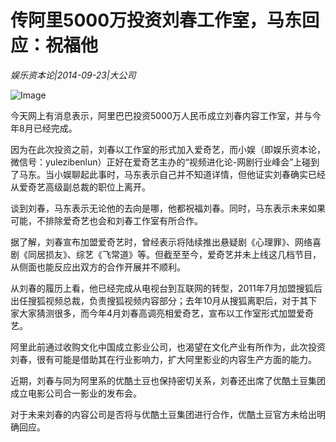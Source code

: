 # 传阿里5000万投资刘春工作室，马东回应：祝福他

*娱乐资本论|2014-09-23|大公司*

![Image](http://p2.pstatp.com/large/pgc-image/1521106997290ac47dc6e0d)

今天网上有消息表示，阿里巴巴投资5000万人民币成立刘春内容工作室，并与今年8月已经完成。

因为在此次投资之前，刘春以工作室的形式加入爱奇艺，而小娱（即娱乐资本论，微信号：yulezibenlun）正好在爱奇艺主办的“视频进化论-网剧行业峰会”上碰到了马东。当小娱聊起此事时，马东表示自己并不知道详情，但他证实刘春确实已经从爱奇艺高级副总裁的职位上离开。

谈到刘春，马东表示无论他的去向是哪，他都祝福刘春。同时，马东表示未来如果可能，不排除爱奇艺也会和刘春工作室有所合作。

据了解，刘春宣布加盟爱奇艺时，曾经表示将陆续推出悬疑剧《心理罪》、网络喜剧《同居损友》、综艺《飞常道》等。但截至至今，爱奇艺并未上线这几档节目，从侧面也能反应出双方的合作开展并不顺利。

从刘春的履历上看，他已经完成从电视台到互联网的转型，2011年7月加盟搜狐后出任搜狐视频总裁，负责搜狐视频内容部分；去年10月从搜狐离职后，对于其下家大家猜测很多，而今年4月刘春高调亮相爱奇艺，宣布以工作室形式加盟爱奇艺。

阿里此前通过收购文化中国成立影业公司，也渴望在文化产业有所作为，此次投资刘春，很有可能是借助其在行业影响力，扩大阿里影业的内容生产方面的能力。

近期，刘春与同为阿里系的优酷土豆也保持密切关系，刘春还出席了优酷土豆集团成立电影公司合一影业的发布会。

对于未来刘春的内容公司是否将与优酷土豆集团进行合作，优酷土豆官方未给出明确回应。

